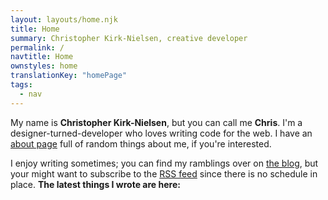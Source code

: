 ```yaml
---
layout: layouts/home.njk
title: Home
summary: Christopher Kirk-Nielsen, creative developer
permalink: /
navtitle: Home
ownstyles: home
translationKey: "homePage"
tags:
  - nav
---
```


My name is **Christopher Kirk-Nielsen**, but you can call me **Chris**. I'm a designer-turned-developer who loves writing code for the web. I have an [about page](/about/) full of random things about me, if you're interested.

I enjoy writing sometimes; you can find my ramblings over on [the blog](/blog/), but your might want to subscribe to the [RSS feed](/rss.xml) since there is no schedule in place. **The latest things I wrote are here:**